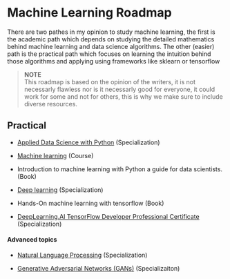 # Machine Learning Roadmap

There are two pathes in my opinion to study machine learning, the first is the academic path which depends on studying the detailed mathematics behind machine learning and data science algorithms. The other (easier) path is the practical path which focuses on learning the intuition behind those algorithms and applying using frameworks like sklearn or tensorflow

> **NOTE**  
> This roadmap is based on the opinion of the writers, it is not necessarly flawless nor is it necessarly good for everyone, it could work for some and not for others, this is why we make sure to include diverse resources.


## Practical

- [Applied Data Science with Python](https://www.coursera.org/specializations/data-science-python) (Specialization)
- [Machine learning](https://www.coursera.org/learn/machine-learning) (Course)

- Introduction to machine learning with Python a guide for data scientists. (Book)

- [Deep learning](https://www.coursera.org/specializations/deep-learning) (Specialization)

- Hands-On machine learning with tensorflow (Book)

- [DeepLearning.AI TensorFlow Developer Professional Certificate](https://www.coursera.org/professional-certificates/tensorflow-in-practice) (Specialization)

#### Advanced topics
- [Natural Language Processing](https://www.coursera.org/specializations/natural-language-processing) (Specialization)

- [Generative Adversarial Networks (GANs)](https://www.coursera.org/specializations/generative-adversarial-networks-gans) (Specializaiton)
